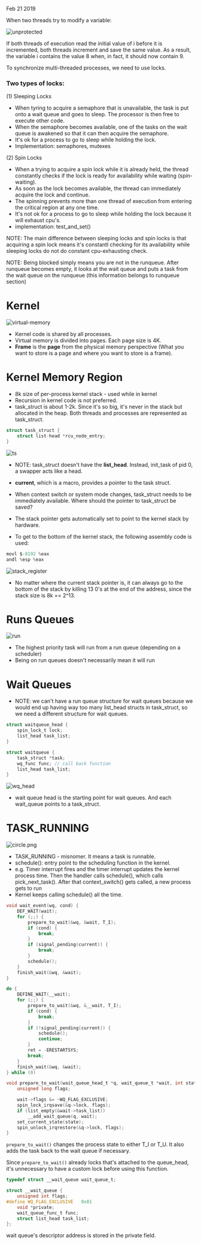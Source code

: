Feb 21 2019

When two threads try to modify a variable:

![unprotected](../img/unprotected.png)

If both threads of execution read the initial value of i before it is incremented, both threads increment and save the same value. As a result, the variable i contains the value 8 when, in fact, it should now contain 9.

To synchronize multi-threaded processes, we need to use locks. 


### Two types of locks:
(1) Sleeping Locks
* When tyring to acquire a semaphore that is unavailable, the task is put onto a wait queue and goes to sleep. The processor is then free to execute other code.
* When the semaphore becomes available, one of the tasks on the wait queue is awakened so that it can then acquire the semaphore.
* It's ok for a process to go to sleep while holding the lock. 
* Implementation: semaphores, mutexes


(2) Spin Locks
* When a trying to acquire a spin lock while it is already held, the thread constantly checks if the lock is ready for availability while waiting (spin-waiting). 
* As soon as the lock becomes available, the thread can immediately acquire the lock and continue.
* The spinning prevents more than one thread of execution from entering the critical region at any one time.
* It's not ok for a process to go to sleep while holding the lock because it will exhaust cpu's. 
* implementation: test_and_set()


NOTE: The main difference between sleeping locks and spin locks is that acquiring a spin lock means it's constantl checking for its availability while sleeping locks do not do constant cpu-exhausting check. 


NOTE: Being blocked simply means you are not in the runqueue. After runqueue becomes empty, it looks at the wait queue and puts a task from the wait queue on the runqueue (this information belongs to runqueue section)

# Kernel
![virtual-memory](../img/kernel_img.svg)

* Kernel code is shared by all processes. 
* Virtual memory is divided into pages. Each page size is 4K. 
* **Frame** is the **page** from the physical memory perspective (What you want to store is a page and where you want to store is a frame).

# Kernel Memory Region
* 8k size of per-process kernel stack - used while in kernel
* Recursion in kernel code is not preferred. 
* task_struct is about 1-2k. Since it's so big, it's never in the stack but allocated in the heap. Both threads and processes are represented as task_struct. 

```c
struct task_struct {
	struct list-head *rcu_node_entry;
}
```

![ts](../img/task_struct.svg)

* NOTE: task_struct doesn't have the **list_head**. Instead, init_task of pid 0, a swapper acts like a head. 

* **current**, which is a macro, provides a pointer to the task struct. 
* When context switch or system mode changes, task_struct needs to be immediately available. Where should the pointer to task_struct be saved?

* The stack pointer gets automatically set to point to the kernel stack by hardware. 

* To get to the bottom of the kernel stack, the following assembly code is used:

```c
movl $-8192 %eax
andl %esp %eax
```

![stack_register](../img/stack_register.svg)

* No matter where the current stack pointer is, it can always go to the bottom of the stack by killing 13 0's at the end of the address, since the stack size is 8k == 2^13.

# Runs Queues

![run](../img/run_queue.svg)

* The highest priority task will run from a run queue (depending on a scheduler)
* Being on run queues doesn't necessarily mean it will run

# Wait Queues
* NOTE: we can't have a run queue structure for wait queues because we would end up having way too many list_head structs in task_struct, so we need a different structure for wait queues.
```c
struct waitqueue_head {
	spin_lock_t lock;
	list_head task_list;
}

struct waitqueue {
	task_struct *task;
	wq_func func; // call back function
	list_head task_list;
}
```

![wq_head](../img/wait_queues.svg)

* wait queue head is the starting point for wait queues. And each wait_queue points to a task_struct.

# TASK_RUNNING

![circle.png](../img/State_transition.svg)
* TASK_RUNNING - misnomer. It means a task is runnable. 
* schedule(): entry point to the scheduling function in the kernel.
* e.g. Timer interrupt fires and the timer interrupt updates the kernel process time. Then the handler calls schedule(), which calls pick_next_task(). After that context_switch() gets called, a new process gets to run
* Kernel keeps calling schedule() all the time. 

```c
void wait_event(wq, cond) {
	DEF_WAIT(wait);
	for (;;) {
		prepare_to_wait(&wq, &wait, T_I);
		if (cond) {
			break;
		}
		if (signal_pending(current)) {
			break;
		}
		schedule();
	}
	finish_wait(&wq, &wait);
}

do {
	DEFINE_WAIT(__wait);
	for (;;) {
		prepare_to_wait(&wq, &__wait, T_I);
		if (cond) {
			break;
		}
		if (!signal_pending(current)) {
			schedule();
			continue;	
		}
		ret = -ERESTARTSYS;
		break;
	}
	finish_wait(&wq, &wait);
} while (0)
```

```c
void prepare_to_wait(wait_queue_head_t *q, wait_queue_t *wait, int state) {
	unsigned long flags;

	wait->flags &= ~WQ_FLAG_EXCLUSIVE;
	spin_lock_irqsave(&q->lock, flags);
	if (list_empty(&wait->task_list))
		__add_wait_queue(q, wait);
	set_current_state(state);
	spin_unlock_irqrestore(&q->lock, flags);
}
```

<code>prepare_to_wait()</code> changes the process state to either T_I or T_U. It also adds the task back to the wait queue if necessary. 

Since <code>prepare_to_wait()</code> already locks that's attached to the queue_head, it's unnecessary to have a custom lock before using this function.

```c
typedef struct __wait_queue wait_queue_t;

struct __wait_queue {
	unsigned int flags;
#define WQ_FLAG_EXCLUSIVE	0x01
	void *private;
	wait_queue_func_t func;
	struct list_head task_list;
};
```

wait queue's descriptor address is stored in the private field.

